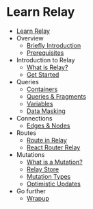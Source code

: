 Learn Relay 
=============

* [Learn Relay](overview/cover.md)
* Overview
  * [Briefly Introduction](overview/intro.md)
  * [Prerequisites](overview/prerequisites.md)
* Introduction to Relay
  * [What is Relay?](introduction/what-is-relay.md)
  * [Get Started](introduction/get-started.md)
* Queries
  * [Containers](queries/containers.md)
  * [Queries & Fragments](queries/queries-fragments.md)
  * [Variables](queries/variables.md)
  * [Data Masking](queries/data-masking.md)
* Connections
  * [Edges & Nodes](connections/edges-nodes.md)
* Routes
  * [Route in Relay](routes/route-in-relay.md)
  * [React Router Relay](routes/react-router-relay.md)
* Mutations
  * [What is a Mutation?](mutations/what-is-a-mutation.md)
  * [Relay Store](mutations/relay-store.md)
  * [Mutation Types](mutations/mutation-types.md)
  * [Optimistic Updates](mutations/optimistic-updates.md)
* Go further
  * [Wrapup](go-further/wrapup.md)
